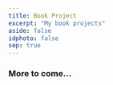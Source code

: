 ```yaml
---
title: Book Project
excerpt: "My book projects"
aside: false
idphoto: false
sep: true
---
```



### More to come...
